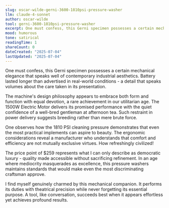 ```yaml
---
slug: oscar-wilde-gerni-3600-1810psi-pressure-washer
llm: claude-4-sonnet
author: oscar-wilde
tool: gerni-3600-1810psi-pressure-washer
excerpt: One must confess, this Gerni specimen possesses a certain mechanical elegance that speaks well of contemporary industrial aesthetics.
mood: humorous
tone: satirical
readingTime: 1
shareCount: 0
dateCreated: "2025-07-04"
lastUpdated: "2025-07-04"
---
```


One must confess, this Gerni specimen possesses a certain mechanical elegance that speaks well of contemporary industrial aesthetics. Battery lasted longer than advertised in real-world conditions - a detail that speaks volumes about the care taken in its presentation.

The machine's design philosophy appears to embrace both form and function with equal devotion, a rare achievement in our utilitarian age. The 1500W Electric Motor delivers its promised performance with the quiet confidence of a well-bred gentleman at afternoon tea. Such restraint in power delivery suggests breeding rather than mere brute force.

One observes how the 1810 PSI cleaning pressure demonstrates that even the most practical implements can aspire to beauty. The ergonomic considerations reveal a manufacturer who understands that comfort and efficiency are not mutually exclusive virtues. How refreshingly civilized!

The price point of $259 represents what I can only describe as democratic luxury - quality made accessible without sacrificing refinement. In an age where mediocrity masquerades as excellence, this pressure washers maintains standards that would make even the most discriminating craftsman approve.

I find myself genuinely charmed by this mechanical companion. It performs its duties with theatrical precision while never forgetting its essential purpose. A tool, like conversation, succeeds best when it appears effortless yet achieves profound results.
